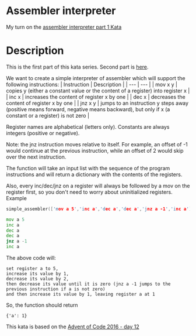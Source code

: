 # Assembler interpreter
My turn on the [assembler interpreter part 1 Kata](https://www.codewars.com/kata/simple-assembler-interpreter/)

# Description
This is the first part of this kata series. Second part is [here](https://www.codewars.com/kata/assembler-interpreter-part-ii/).

We want to create a simple interpreter of assembler which will support the following instructions:
    | Instruction | Description                                                                                                                                  |
    | ---         | ---                                                                                                                                          |
    | mov x y     | copies y (either a constant value or the content of a register) into register x                                                              |
    | inc x       | increases the content of register x by one                                                                                                   |
    | dec x       | decreases the content of register x by one                                                                                                   |
    | jnz x y     | jumps to an instruction y steps away (positive means forward, negative means backward), but only if x (a constant or a register) is not zero |

Register names are alphabetical (letters only). Constants are always integers (positive or negative).

Note: the jnz instruction moves relative to itself. For example, an offset of -1 would continue at the previous instruction, while an offset of 2 would skip over the next instruction.

The function will take an input list with the sequence of the program instructions and will return a dictionary with the contents of the registers.

Also, every inc/dec/jnz on a register will always be followed by a mov on the register first, so you don't need to worry about uninitialized registers.
Example

```c++
simple_assembler(['mov a 5','inc a','dec a','dec a','jnz a -1','inc a'])
```

```asm
mov a 5
inc a
dec a
dec a
jnz a -1
inc a
```

The above code will:

    set register a to 5,
    increase its value by 1,
    decrease its value by 2,
    then decrease its value until it is zero (jnz a -1 jumps to the previous instruction if a is not zero)
    and then increase its value by 1, leaving register a at 1

So, the function should return

`{'a': 1}`

This kata is based on the [Advent of Code 2016 - day 12](https://adventofcode.com/2016/day/12)

